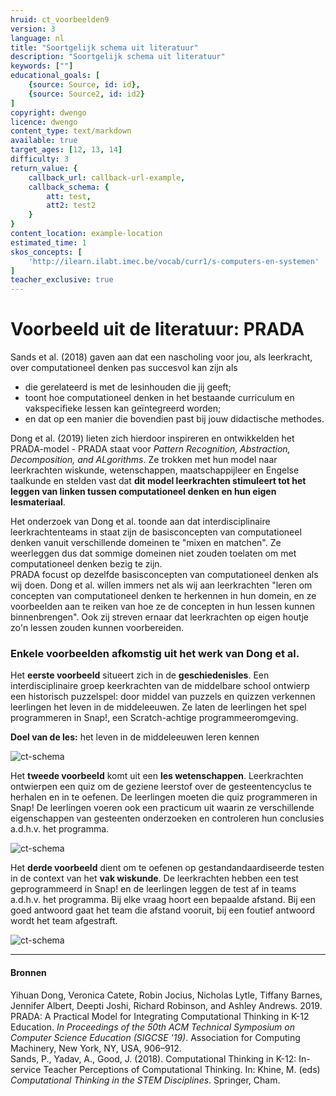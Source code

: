 ```yaml
---
hruid: ct_voorbeelden9
version: 3
language: nl
title: "Soortgelijk schema uit literatuur"
description: "Soortgelijk schema uit literatuur"
keywords: [""]
educational_goals: [
    {source: Source, id: id}, 
    {source: Source2, id: id2}
]
copyright: dwengo
licence: dwengo
content_type: text/markdown
available: true
target_ages: [12, 13, 14]
difficulty: 3
return_value: {
    callback_url: callback-url-example,
    callback_schema: {
        att: test,
        att2: test2
    }
}
content_location: example-location
estimated_time: 1
skos_concepts: [
    'http://ilearn.ilabt.imec.be/vocab/curr1/s-computers-en-systemen'
]
teacher_exclusive: true
---
```

# Voorbeeld uit de literatuur: PRADA
 
Sands et al. (2018) gaven aan dat een nascholing voor jou, als leerkracht, over computationeel denken pas succesvol kan zijn als<br>
- die gerelateerd is met de lesinhouden die jij geeft;
- toont hoe computationeel denken in het bestaande curriculum en vakspecifieke lessen kan geïntegreerd worden;
- en dat op een manier die bovendien past bij jouw didactische methodes.

Dong et al. (2019) lieten zich hierdoor inspireren en ontwikkelden het PRADA-model - PRADA staat voor *Pattern Recognition, Abstraction, Decomposition, and ALgorithms*. Ze trokken met hun model naar leerkrachten wiskunde, wetenschappen, maatschappijleer en Engelse taalkunde en stelden vast dat **dit model leerkrachten stimuleert tot het leggen van linken tussen computationeel denken en hun eigen lesmateriaal**. 

<div class="alert alert-box alert-success">
Het onderzoek van Dong et al. toonde aan dat interdisciplinaire leerkrachtenteams in staat zijn de basisconcepten van computationeel denken vanuit verschillende domeinen te "mixen en matchen". Ze weerleggen dus dat sommige domeinen niet zouden toelaten om met computationeel denken bezig te zijn.
</div>

<div class="alert alert-box alert-secondary">
PRADA focust op dezelfde basisconcepten van computationeel denken als wij doen. Dong et al. willen immers net als wij aan leerkrachten "leren om concepten van computationeel denken te herkennen in hun domein, en ze voorbeelden aan te reiken van hoe ze de concepten in hun lessen kunnen binnenbrengen". Ook zij streven ernaar dat leerkrachten op eigen houtje zo'n lessen zouden kunnen voorbereiden.
</div> 

### Enkele voorbeelden afkomstig uit het werk van Dong et al.

Het **eerste voorbeeld** situeert zich in de **geschiedenisles**. Een interdisciplinaire groep keerkrachten van de middelbare school ontwierp een historisch puzzelspel: door middel van puzzels en quizzen  verkennen leerlingen het leven in de middeleeuwen. Ze laten de leerlingen het spel programmeren in Snap!, een Scratch-achtige programmeeromgeving.

**Doel van de les:** het leven in de middeleeuwen leren kennen

![ct-schema](@learning-object/m_ct_voorbeelden9a/nl/3)

Het **tweede voorbeeld** komt uit een **les wetenschappen**. Leerkrachten ontwierpen een quiz om de geziene leerstof over de gesteentencyclus te herhalen en in te oefenen. De leerlingen moeten die quiz programmeren in Snap! De leerlingen voeren ook een practicum uit waarin ze verschillende eigenschappen van gesteenten onderzoeken en controleren hun conclusies a.d.h.v. het programma.   

![ct-schema](@learning-object/m_ct_voorbeelden9b/nl/3)

Het **derde voorbeeld** dient om te oefenen op gestandandaardiseerde testen in de context van het **vak wiskunde**. De leerkrachten hebben een test geprogrammeerd in Snap! en de leerlingen leggen de test af in teams a.d.h.v. het programma. Bij elke vraag hoort een bepaalde afstand. Bij een goed antwoord gaat het team die afstand vooruit, bij een foutief antwoord wordt het team afgestraft.   

![ct-schema](@learning-object/m_ct_voorbeelden9c/nl/3)

--------------------
#### Bronnen
Yihuan Dong, Veronica Catete, Robin Jocius, Nicholas Lytle, Tiffany Barnes, Jennifer Albert, Deepti Joshi, Richard Robinson, and Ashley Andrews. 2019. PRADA: A Practical Model for Integrating Computational Thinking in K-12 Education. *In Proceedings of the 50th ACM Technical Symposium on Computer Science Education (SIGCSE '19)*. Association for Computing Machinery, New York, NY, USA, 906–912.<br>
Sands, P., Yadav, A., Good, J. (2018). Computational Thinking in K-12: In-service Teacher Perceptions of Computational Thinking. In: Khine, M. (eds) *Computational Thinking in the STEM Disciplines*. Springer, Cham.
